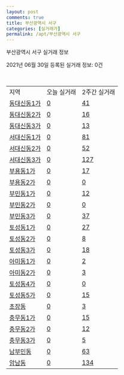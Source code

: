 ```yaml
---
layout: post
comments: true
title: 부산광역시 서구
categories: [실거래가]
permalink: /apt/부산광역시 서구
---
```


부산광역시 서구 실거래 정보

2021년 06월 30일 등록된 실거래 정보: 0건

<script type="text/javascript">
  google.charts.load('current', {'packages':['corechart']});
  google.charts.setOnLoadCallback(drawChart);

  function drawChart() {
    var data = google.visualization.arrayToDataTable([['거래일', '매매', '전월세', '전매'], ['21-02', 66, 71, 8], ['21-03', 95, 72, 12], ['21-04', 90, 43, 14], ['21-05', 111, 32, 15], ['21-06', 36, 33, 3]]);

    var options = {
      title: '최근 유형별 거래량 추이',
      legend: { position: 'bottom' }
    };

    var chart = new google.visualization.LineChart(document.getElementById('columnchart_material'));
    chart.draw(data, (options));
  }
</script>

<div id="columnchart_material" style="width: 95%; margin-left: -35px"></div>
<br>
<table class="sortable">
  <tr>
    <td>지역</td>
    <td>오늘 실거래</td>
    <td>2주간 실거래</td>
  </tr>

  
  <tr class="item">
    <td><a href="부산광역시 서구 동대신동1가">동대신동1가</a></td>
    <td><a href="부산광역시 서구 동대신동1가">0</a></td>
    <td><a href="부산광역시 서구 동대신동1가">41</a></td>
  </tr>
    

  <tr class="item">
    <td><a href="부산광역시 서구 동대신동2가">동대신동2가</a></td>
    <td><a href="부산광역시 서구 동대신동2가">0</a></td>
    <td><a href="부산광역시 서구 동대신동2가">16</a></td>
  </tr>
    

  <tr class="item">
    <td><a href="부산광역시 서구 동대신동3가">동대신동3가</a></td>
    <td><a href="부산광역시 서구 동대신동3가">0</a></td>
    <td><a href="부산광역시 서구 동대신동3가">13</a></td>
  </tr>
    

  <tr class="item">
    <td><a href="부산광역시 서구 서대신동1가">서대신동1가</a></td>
    <td><a href="부산광역시 서구 서대신동1가">0</a></td>
    <td><a href="부산광역시 서구 서대신동1가">81</a></td>
  </tr>
    

  <tr class="item">
    <td><a href="부산광역시 서구 서대신동2가">서대신동2가</a></td>
    <td><a href="부산광역시 서구 서대신동2가">0</a></td>
    <td><a href="부산광역시 서구 서대신동2가">52</a></td>
  </tr>
    

  <tr class="item">
    <td><a href="부산광역시 서구 서대신동3가">서대신동3가</a></td>
    <td><a href="부산광역시 서구 서대신동3가">0</a></td>
    <td><a href="부산광역시 서구 서대신동3가">127</a></td>
  </tr>
    

  <tr class="item">
    <td><a href="부산광역시 서구 부용동1가">부용동1가</a></td>
    <td><a href="부산광역시 서구 부용동1가">0</a></td>
    <td><a href="부산광역시 서구 부용동1가">17</a></td>
  </tr>
    

  <tr class="item">
    <td><a href="부산광역시 서구 부용동2가">부용동2가</a></td>
    <td><a href="부산광역시 서구 부용동2가">0</a></td>
    <td><a href="부산광역시 서구 부용동2가">0</a></td>
  </tr>
    

  <tr class="item">
    <td><a href="부산광역시 서구 부민동1가">부민동1가</a></td>
    <td><a href="부산광역시 서구 부민동1가">0</a></td>
    <td><a href="부산광역시 서구 부민동1가">12</a></td>
  </tr>
    

  <tr class="item">
    <td><a href="부산광역시 서구 부민동2가">부민동2가</a></td>
    <td><a href="부산광역시 서구 부민동2가">0</a></td>
    <td><a href="부산광역시 서구 부민동2가">0</a></td>
  </tr>
    

  <tr class="item">
    <td><a href="부산광역시 서구 부민동3가">부민동3가</a></td>
    <td><a href="부산광역시 서구 부민동3가">0</a></td>
    <td><a href="부산광역시 서구 부민동3가">37</a></td>
  </tr>
    

  <tr class="item">
    <td><a href="부산광역시 서구 토성동1가">토성동1가</a></td>
    <td><a href="부산광역시 서구 토성동1가">0</a></td>
    <td><a href="부산광역시 서구 토성동1가">27</a></td>
  </tr>
    

  <tr class="item">
    <td><a href="부산광역시 서구 토성동2가">토성동2가</a></td>
    <td><a href="부산광역시 서구 토성동2가">0</a></td>
    <td><a href="부산광역시 서구 토성동2가">8</a></td>
  </tr>
    

  <tr class="item">
    <td><a href="부산광역시 서구 토성동3가">토성동3가</a></td>
    <td><a href="부산광역시 서구 토성동3가">0</a></td>
    <td><a href="부산광역시 서구 토성동3가">18</a></td>
  </tr>
    

  <tr class="item">
    <td><a href="부산광역시 서구 아미동1가">아미동1가</a></td>
    <td><a href="부산광역시 서구 아미동1가">0</a></td>
    <td><a href="부산광역시 서구 아미동1가">2</a></td>
  </tr>
    

  <tr class="item">
    <td><a href="부산광역시 서구 아미동2가">아미동2가</a></td>
    <td><a href="부산광역시 서구 아미동2가">0</a></td>
    <td><a href="부산광역시 서구 아미동2가">3</a></td>
  </tr>
    

  <tr class="item">
    <td><a href="부산광역시 서구 토성동4가">토성동4가</a></td>
    <td><a href="부산광역시 서구 토성동4가">0</a></td>
    <td><a href="부산광역시 서구 토성동4가">0</a></td>
  </tr>
    

  <tr class="item">
    <td><a href="부산광역시 서구 토성동5가">토성동5가</a></td>
    <td><a href="부산광역시 서구 토성동5가">0</a></td>
    <td><a href="부산광역시 서구 토성동5가">15</a></td>
  </tr>
    

  <tr class="item">
    <td><a href="부산광역시 서구 초장동">초장동</a></td>
    <td><a href="부산광역시 서구 초장동">0</a></td>
    <td><a href="부산광역시 서구 초장동">3</a></td>
  </tr>
    

  <tr class="item">
    <td><a href="부산광역시 서구 충무동1가">충무동1가</a></td>
    <td><a href="부산광역시 서구 충무동1가">0</a></td>
    <td><a href="부산광역시 서구 충무동1가">15</a></td>
  </tr>
    

  <tr class="item">
    <td><a href="부산광역시 서구 충무동2가">충무동2가</a></td>
    <td><a href="부산광역시 서구 충무동2가">0</a></td>
    <td><a href="부산광역시 서구 충무동2가">12</a></td>
  </tr>
    

  <tr class="item">
    <td><a href="부산광역시 서구 충무동3가">충무동3가</a></td>
    <td><a href="부산광역시 서구 충무동3가">0</a></td>
    <td><a href="부산광역시 서구 충무동3가">5</a></td>
  </tr>
    

  <tr class="item">
    <td><a href="부산광역시 서구 남부민동">남부민동</a></td>
    <td><a href="부산광역시 서구 남부민동">0</a></td>
    <td><a href="부산광역시 서구 남부민동">63</a></td>
  </tr>
    

  <tr class="item">
    <td><a href="부산광역시 서구 암남동">암남동</a></td>
    <td><a href="부산광역시 서구 암남동">0</a></td>
    <td><a href="부산광역시 서구 암남동">134</a></td>
  </tr>
    


</table>


    